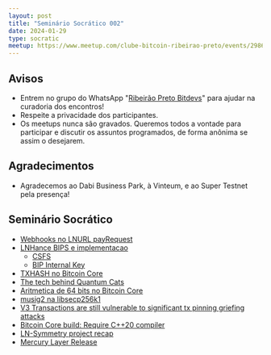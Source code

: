 ```yaml
---
layout: post
title: "Seminário Socrático 002"
date: 2024-01-29
type: socratic
meetup: https://www.meetup.com/clube-bitcoin-ribeirao-preto/events/298674105/
---
```


## Avisos

- Entrem no grupo do WhatsApp "[Ribeirão Preto Bitdevs](https://chat.whatsapp.com/FuR9j8q9LYTGLdkVEitf2u)" para ajudar na curadoria dos encontros!
- Respeite a privacidade dos participantes.
- Os meetups nunca são gravados. Queremos todos a vontade para participar e discutir os assuntos programados, de forma anônima se assim o desejarem.

## Agradecimentos

- Agradecemos ao Dabi Business Park, à Vinteum, e ao Super Testnet pela presença! 

## Seminário Socrático

* [Webhooks no LNURL payRequest](https://github.com/saopaulobitdevs/saopaulobitdevs.org/issues/17#issuecomment-1881838638)
* [LNHance BIPS e implementacao](https://delvingbitcoin.org/t/lnhance-bips-and-implementation/376)
    * [CSFS](https://github.com/bitcoin/bips/pull/1535)
    * [BIP Internal Key](https://github.com/bitcoin/bips/pull/1534)
* [TXHASH no Bitcoin Core](https://github.com/bitcoin/bitcoin/pull/29050)
* [The tech behind Quantum Cats](https://twitter.com/rot13maxi/status/1745983083608789345)
* [Aritmetica de 64 bits no Bitcoin Core](https://delvingbitcoin.org/t/64-bit-arithmetic-soft-fork/397/3)
* [musig2 na libsecp256k1](https://github.com/bitcoin-core/secp256k1/pull/1479)
* [V3 Transactions are still vulnerable to significant tx pinning griefing attacks](https://lists.linuxfoundation.org/pipermail/bitcoin-dev/2023-December/022211.html)
* [Bitcoin Core build: Require C++20 compiler](https://github.com/bitcoin/bitcoin/pull/28349)
* [LN-Symmetry project recap](https://delvingbitcoin.org/t/ln-symmetry-project-recap/359/1)
* [Mercury Layer Release](https://mercurylayer.com/)